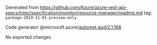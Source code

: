 Generated from https://github.com/Azure/azure-rest-api-specs/tree//specification/monitor/resource-manager/readme.md tag: `package-2019-11-01-preview-only`

Code generator @microsoft.azure/autorest.go@2.1.168

No exported changes